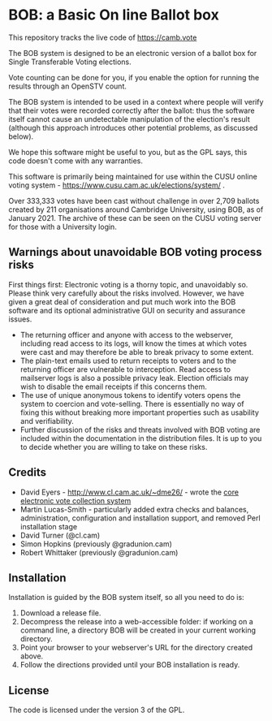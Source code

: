 # BOB: a Basic On line Ballot box

This repository tracks the live code of https://camb.vote

The BOB system is designed to be an electronic version of a ballot box for Single Transferable Voting elections.

Vote counting can be done for you, if you enable the option for running the results through an OpenSTV count.

The BOB system is intended to be used in a context where people will verify that their votes were recorded correctly after the ballot: thus the software itself cannot cause an undetectable manipulation of the election's result (although this approach introduces other potential problems, as discussed below).

We hope this software might be useful to you, but as the GPL says, this code doesn't come with any warranties.

This software is primarily being maintained for use within the CUSU online voting system - https://www.cusu.cam.ac.uk/elections/system/ .

Over 333,333 votes have been cast without challenge in over 2,709 ballots created by 211 organisations around Cambridge University, using BOB, as of January 2021. The archive of these can be seen on the CUSU voting server for those with a University login.

## Warnings about unavoidable BOB voting process risks

First things first: Electronic voting is a thorny topic, and unavoidably so. Please think very carefully about the risks involved. However, we have given a great deal of consideration and put much work into the BOB software and its optional administrative GUI on security and assurance issues.

* The returning officer and anyone with access to the webserver, including read access to its logs, will know the times at which votes were cast and may therefore be able to break privacy to some extent.
* The plain-text emails used to return receipts to voters and to the returning officer are vulnerable to interception. Read access to mailserver logs is also a possible privacy leak. Election officials may wish to disable the email receipts if this concerns them.
* The use of unique anonymous tokens to identify voters opens the system to coercion and vote-selling. There is essentially no way of fixing this without breaking more important properties such as usability and verifiability.
* Further discussion of the risks and threats involved with BOB voting are included within the documentation in the distribution files. It is up to you to decide whether you are willing to take on these risks.

## Credits

* David Eyers - http://www.cl.cam.ac.uk/~dme26/ - wrote the [core electronic vote collection system](http://www.cl.cam.ac.uk/~dme26/proj/BOB/)
* Martin Lucas-Smith - particularly added extra checks and balances, administration, configuration and installation support, and removed Perl installation stage
* David Turner (@cl.cam)
* Simon Hopkins (previously @gradunion.cam)
* Robert Whittaker (previously @gradunion.cam)

## Installation

Installation is guided by the BOB system itself, so all you need to do is:

1. Download a release file.
1. Decompress the release into a web-accessible folder: if working on a command line, a directory BOB will be created in your current working directory.
1. Point your browser to your webserver's URL for the directory created above.
1. Follow the directions provided until your BOB installation is ready.

## License

The code is licensed under the version 3 of the GPL.

